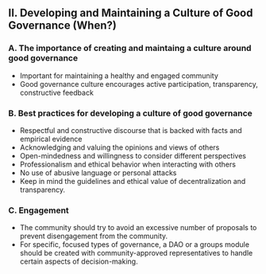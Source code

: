 ## II. Developing and Maintaining a Culture of Good Governance (When?)

### A. The importance of creating and maintaing a culture around good governance
* Important for maintaining a healthy and engaged community
* Good governance culture encourages active participation, transparency, constructive feedback

### B. Best practices for developing a culture of good governance
* Respectful and constructive discourse that is backed with facts and empirical evidence
* Acknowledging and valuing the opinions and views of others
* Open-mindedness and willingness to consider different perspectives
* Professionalism and ethical behavior when interacting with others
* No use of abusive language or personal attacks
* Keep in mind the guidelines and ethical value of decentralization and transparency.

### C. Engagement
* The community should try to avoid an excessive number of proposals to prevent disengagement from the community. 
* For specific, focused types of governance, a DAO or a groups module should be created with community-approved representatives to handle certain aspects of decision-making.
